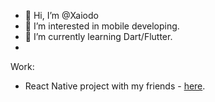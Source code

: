 - 👋 Hi, I’m @Xaiodo
- 👀 I’m interested in mobile developing.
- 🌱 I’m currently learning Dart/Flutter.
- 
Work: 
- React Native project with my friends - [here][react native].

[react native]:https://github.com/milkanuch/RN-BankingApp "here"
<!---
Xaiodo/Xaiodo is a ✨ special ✨ repository because its `README.md` (this file) appears on your GitHub profile.
You can click the Preview link to take a look at your changes.
--->
